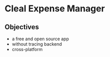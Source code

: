 # Cleal Expense Manager
## Objectives
- a free and open source app
- without tracing backend
- cross-platform

